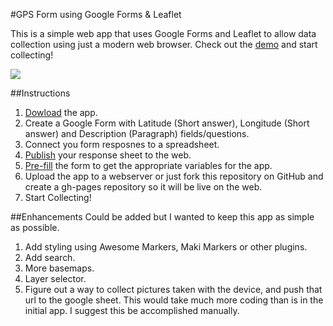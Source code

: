 #GPS Form using Google Forms & Leaflet

This is a simple web app that uses Google Forms and Leaflet to allow data collection using just a modern web browser. Check out the [demo](https://aogdp.github.io/gpsform/) and start collecting!

![](https://raw.githubusercontent.com/aogdp/gpsform/gh-pages/img/gpsform.png)

##Instructions

1. [Dowload](https://github.com/aogdp/gpsform/archive/gh-pages.zip) the app.
2. Create a Google Form with Latitude (Short answer), Longitude (Short answer) and Description (Paragraph) fields/questions.
3. Connect you form resposnes to a spreadsheet.
4. [Publish](https://support.google.com/docs/answer/37579?hl=en) your response sheet to the web.
5. [Pre-fill](https://support.google.com/docs/answer/160000?hl=en) the form to get the appropriate variables for the app.
6. Upload the app to a webserver or just fork this repository on GitHub and create a gh-pages repository so it will be live on the web.
7. Start Collecting!
 
##Enhancements
Could be added but I wanted to keep this app as simple as possible.

1. Add styling using Awesome Markers, Maki Markers or other plugins.
2. Add search.
3. More basemaps.
5. Layer selector.
6. Figure out a way to collect pictures taken with the device, and push that url to the google sheet. This would take much more coding than is in the initial app. I suggest this be accomplished manually.


